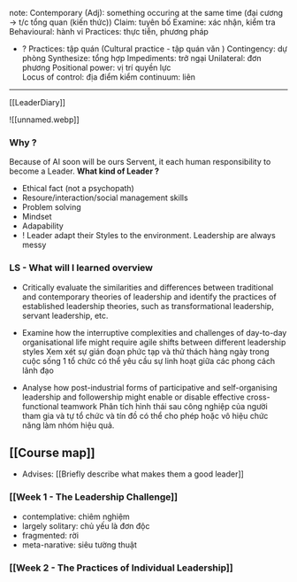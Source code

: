 note:
Contemporary (Adj): something occuring at the same time
	(đại cương -> t/c tổng quan (kiến thức))
Claim: tuyên bố
Examine: xác nhận, kiểm tra
Behavioural: hành vi
Practices: thực tiễn, phương pháp
+ ? Practices: tập quán (Cultural practice - tập quán văn )
Contingency: dự phòng
Synthesize: tổng hợp
Impediments: trở ngại
Unilateral: đơn phương
Positional power: vị trí quyền lực  
Locus of control: địa điểm kiểm 
continuum: liên 

----
[[LeaderDiary]]

![[unnamed.webp]]

### Why ?  
Because of AI soon will be ours Servent, it each human responsibility to become a Leader.
**What kind of Leader ?**
+ Ethical fact (not a psychopath)
+ Resoure/interaction/social management skills
+ Problem solving
+ Mindset
+ Adapability
+ ! Leader adapt their Styles to the environment. Leadership are always messy


### LS - What will I learned overview
+ Critically evaluate the similarities and differences between traditional and contemporary theories of leadership and identify the practices of established leadership theories, such as transformational leadership, servant leadership, etc.
	
+ Examine how the interruptive complexities and challenges of day-to-day organisational life might require agile shifts between different leadership styles
	Xem xét sự gián đoạn phức tạp và thử thách hàng ngày trong cuộc sống 1 tổ chức có thể yêu cầu sự linh hoạt giữa các phong cách lãnh đạo 
	
- Analyse how post-industrial forms of participative and self-organising leadership and followership might enable or disable effective cross-functional teamwork
	Phân tích hình thái sau công nghiệp của người tham gia và tự tổ chức và tín đồ có thể cho phép hoặc vô hiệu chức năng làm nhóm hiệu quả. 


## [[Course map]]
+ Advises: [[Briefly describe what makes them a good leader]]

### [[Week 1 - The Leadership Challenge]]
+ contemplative: chiêm nghiệm
+ largely solitary: chủ yếu là đơn độc
+ fragmented: rời 
+ meta-narative: siêu tường thuật


### [[Week 2 - The Practices of Individual Leadership]]

